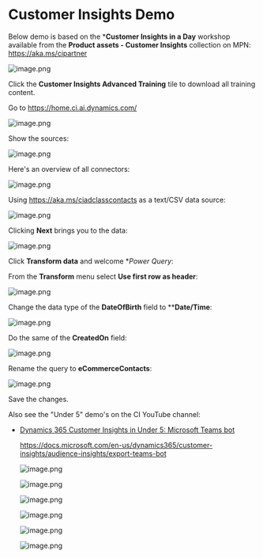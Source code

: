# Customer Insights Demo

Below demo is based on the ***Customer Insights in a Day** workshop available from the **Product assets - Customer Insights** collection on MPN: https://aka.ms/cipartner

![image.png](images/image-928d131c-7f43-4e32-bd68-7355a3429437.png)

Click the **Customer Insights Advanced Training** tile to download all training content.

Go to https://home.ci.ai.dynamics.com/

![image.png](images/image-6de5a1c6-abe4-4bd1-95ff-a1612988c93d.png)

Show the sources:

![image.png](images/image-6d7b5dab-72c1-48cc-936d-3f37012c12c4.png)

Here's an overview of all connectors:

![image.png](images/image-06248273-625a-49ce-827d-89e670b87dc7.png)

Using https://aka.ms/ciadclasscontacts as a text/CSV data source:

![image.png](images/image-2be89e54-21ec-4038-b8f1-06198761f30b.png)

Clicking **Next** brings you to the data: 

![image.png](images/image-68767bf2-2e19-492c-bb7e-36c0ed94e2d2.png)

Click **Transform data** and welcome **Power Query*:

From the **Transform** menu select **Use first row as header**:

![image.png](images/image-4843a2a3-1937-4676-b559-c67a31ebcdc0.png)

Change the data type of the **DateOfBirth** field to ****Date/Time**:

![image.png](images/image-95288a16-bbe5-477e-90ca-f7b8072bfa09.png)

Do the same of the **CreatedOn** field:

![image.png](images/image-55f4204f-af75-440a-8ad0-2c768fd82b4f.png)

Rename the query to **eCommerceContacts**:

![image.png](images/image-b3e91c51-5d50-44c2-8e9b-9662e7cc67ab.png)

Save the changes.

Also see the "Under 5" demo's on the CI YouTube channel:

- [Dynamics 365 Customer Insights in Under 5: Microsoft Teams bot](https://www.youtube.com/watch?v=9jMdYt2hPlY)

  https://docs.microsoft.com/en-us/dynamics365/customer-insights/audience-insights/export-teams-bot
  
  ![image.png](images/image-26410b56-81ed-433a-8b0d-eda1796ea57d.png)

  ![image.png](images/image-ae4ca2d5-842e-4824-a664-9562e37bbc72.png)

  ![image.png](images/image-86a23967-8f4b-414b-addf-e9cc8d6e9484.png)

  ![image.png](images/image-3b1d96d8-6d28-4763-80a6-104c1c8397e5.png)

  ![image.png](images/image-01381a39-06da-4571-abff-272a20e27e2c.png)

  ![image.png](images/image-aefe1455-866b-4e3b-9007-a7b3e7777d69.png)